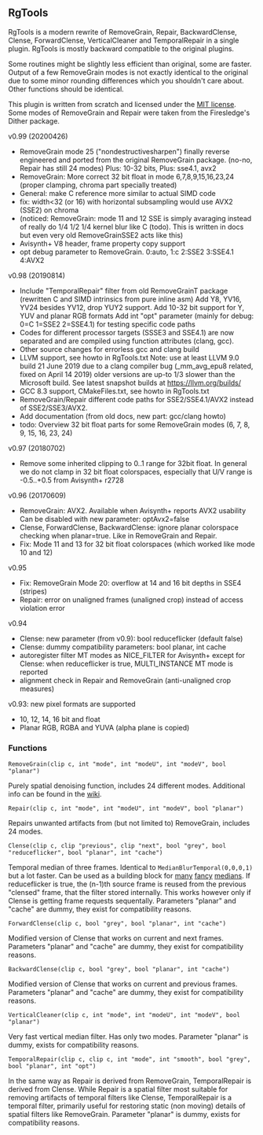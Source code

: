 ## RgTools

RgTools is a modern rewrite of RemoveGrain, Repair, BackwardClense, Clense, ForwardClense, VerticalCleaner and TemporalRepair in a single plugin. RgTools is mostly backward compatible to the original plugins.

Some routines might be slightly less efficient than original, some are faster. Output of a few RemoveGrain modes is not exactly identical to the original due to some minor rounding differences which you shouldn't care about. Other functions should be identical.

This plugin is written from scratch and licensed under the [MIT license][1]. Some modes of RemoveGrain and Repair were taken from the Firesledge's Dither package.

v0.99 (20200426)
- RemoveGrain mode 25 ("nondestructivesharpen") finally reverse engineered 
  and ported from the original RemoveGrain package. (no-no, Repair has still 24 modes)
  Plus: 10-32 bits, Plus: sse4.1, avx2
- RemoveGrain: More correct 32 bit float in mode 6,7,8,9,15,16,23,24 
  (proper clamping, chroma part specially treated)
- General: make C reference more similar to actual SIMD code
- fix: width<32 (or 16) with horizontal subsampling would use AVX2 (SSE2) on chroma
- (noticed: RemoveGrain: mode 11 and 12 SSE is simply avaraging
   instead of really do 1/4 1/2 1/4 kernel blur like C (todo).
   This is written in docs but even very old RemoveGrainSSE2 acts like this)
- Avisynth+ V8 header, frame property copy support
- opt debug parameter to RemoveGrain. 0:auto, 1:c 2:SSE2 3:SSE4.1 4:AVX2

v0.98 (20190814)
- Include "TemporalRepair" filter from old RemoveGrainT package (rewritten C and SIMD intrinsics from pure inline asm)
  Add Y8, YV16, YV24 besides YV12, drop YUY2 support.
  Add 10-32 bit support for Y, YUV and planar RGB formats
  Add int "opt" parameter (mainly for debug: 0=C 1=SSE2 2=SSE4.1) for testing specific code paths
- Codes for different processor targets (SSSE3 and SSE4.1) are now separated and are compiled using function attributes (clang, gcc).
- Other source changes for errorless gcc and clang build
- LLVM support, see howto in RgTools.txt
  Note: use at least LLVM 9.0 build 21 June 2019 due to a clang compiler bug (_mm_avg_epu8 related, fixed on April 14 2019) older versions are up-to 1/3 slower than the Microsoft build.
  See latest snapshot builds at https://llvm.org/builds/
- GCC 8.3 support, CMakeFiles.txt, see howto in RgTools.txt
- RemoveGrain/Repair different code paths for SSE2/SSE4.1/AVX2 instead of SSE2/SSE3/AVX2.
- Add documentation (from old docs, new part: gcc/clang howto)
- todo: Overview 32 bit float parts for some RemoveGrain modes (6, 7, 8, 9, 15, 16, 23, 24)

v0.97 (20180702)
- Remove some inherited clipping to 0..1 range for 32bit float.
  In general we do not clamp in 32 bit float colorspaces, especially that U/V range is -0.5..+0.5 from Avisynth+ r2728

v0.96 (20170609)
- RemoveGrain: AVX2. Available when Avisynth+ reports AVX2 usability
  Can be disabled with new parameter: optAvx2=false
- Clense, ForwardClense, BackwardClense: ignore planar colorspace checking when planar=true. Like in RemoveGrain and Repair.
- Fix: Mode 11 and 13 for 32 bit float colorspaces (which worked like mode 10 and 12)

v0.95
- Fix: RemoveGrain Mode 20: overflow at 14 and 16 bit depths in SSE4 (stripes)
- Repair: error on unaligned frames (unaligned crop) instead of access violation error

v0.94
- Clense: new parameter (from v0.9): bool reduceflicker (default false)
- Clense: dummy compatibility parameters: bool planar, int cache
- autoregister filter MT modes as NICE_FILTER for Avisynth+
  except for Clense: when reduceflicker is true, MULTI_INSTANCE MT mode is reported
- alignment check in Repair and RemoveGrain (anti-unaligned crop measures)  

v0.93: new pixel formats are supported
- 10, 12, 14, 16 bit and float 
- Planar RGB, RGBA and YUVA (alpha plane is copied)


### Functions
```
RemoveGrain(clip c, int "mode", int "modeU", int "modeV", bool "planar")
```
Purely spatial denoising function, includes 24 different modes. Additional info can be found in the [wiki][2].

```
Repair(clip c, int "mode", int "modeU", int "modeV", bool "planar")
```
Repairs unwanted artifacts from (but not limited to) RemoveGrain, includes 24 modes.

```
Clense(clip c, clip "previous", clip "next", bool "grey", bool "reduceflicker", bool "planar", int "cache")
```
Temporal median of three frames. Identical to `MedianBlurTemporal(0,0,0,1)` but a lot faster. Can be used as a building block for [many][3] [fancy][4] [medians][5].
If reduceflicker is true, the (n-1)th source frame is reused from the previous "clensed" frame, that the filter stored internally. 
This works however only if Clense is getting frame requests sequentally.
Parameters "planar" and "cache" are dummy, they exist for compatibility reasons.

```
ForwardClense(clip c, bool "grey", bool "planar", int "cache")
```
Modified version of Clense that works on current and next frames.
Parameters "planar" and "cache" are dummy, they exist for compatibility reasons.

```
BackwardClense(clip c, bool "grey", bool "planar", int "cache")
```
Modified version of Clense that works on current and previous frames.
Parameters "planar" and "cache" are dummy, they exist for compatibility reasons.

```
VerticalCleaner(clip c, int "mode", int "modeU", int "modeV", bool "planar")
```
Very fast vertical median filter. Has only two modes.
Parameter "planar" is dummy, exists for compatibility reasons.

```
TemporalRepair(clip c, clip c, int "mode", int "smooth", bool "grey", bool "planar", int "opt")
```
In the same way as Repair is derived from RemoveGrain, TemporalRepair is derived from Clense.
While Repair is a spatial filter most suitable for removing artifacts of temporal filters like Clense, TemporalRepair is a temporal filter,
primarily useful for restoring static (non moving) details of spatial filters like RemoveGrain. 
Parameter "planar" is dummy, exists for compatibility reasons.

  [1]: http://opensource.org/licenses/MIT
  [2]: https://github.com/tp7/RgTools/wiki/RemoveGrain
  [3]: http://mechaweaponsvidya.wordpress.com/2014/01/31/enter-title-here/
  [4]: http://mechaweaponsvidya.wordpress.com/2014/04/23/ricing-your-temporal-medians-for-maximum-speed/
  [5]: http://mechaweaponsvidya.wordpress.com/2014/05/14/clense-versus-mt_clamp/
